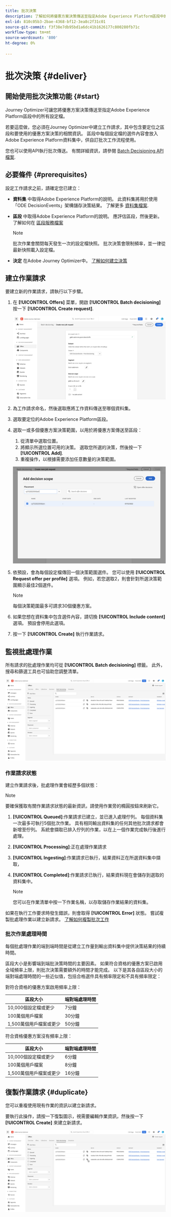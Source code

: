 ```yaml
---
title: 批次決策
description: 了解如何將優惠方案決策傳送至指定Adobe Experience Platform區段中的所有設定檔。
exl-id: 810c05b3-2bae-4368-bf12-3ea8c2f31c01
source-git-commit: f3f38e7db95bd1a6dc41b1626177c800280fb71c
workflow-type: tm+mt
source-wordcount: '800'
ht-degree: 0%

---
```


# 批次決策 {#deliver}

## 開始使用批次決策功能 {#start}

Journey Optimizer可讓您將優惠方案決策傳送至指定Adobe Experience Platform區段中的所有設定檔。

若要這麼做，您必須在Journey Optimizer中建立工作請求，其中包含要定位之區段和要使用的優惠方案決策的相關資訊。 區段中每個設定檔的選件內容會放入Adobe Experience Platform資料集中，供自訂批次工作流程使用。

您也可以使用API執行批次傳送。 有關詳細資訊，請參閱 [Batch Decisioning API檔案](api-reference/offer-delivery-api/batch-decisioning-api.md).

## 必要條件 {#prerequisites}

設定工作請求之前，請確定您已建立：

* **資料集** 中取得Adobe Experience Platform的說明。 此資料集將用於使用「ODE DecisionEvents」架構儲存決策結果。 了解更多 [資料集檔案](https://experienceleague.adobe.com/docs/experience-platform/catalog/datasets/overview.html).

* **區段** 中取得Adobe Experience Platform的說明。 應評估區段，然後更新。 了解如何在 [區段服務檔案](http://www.adobe.com/go/segmentation-overview-en)

   >[!NOTE]
   >
   >批次作業會關閉每天發生一次的設定檔快照。 批次決策會限制頻率，並一律從最新快照載入設定檔。

* **決定** 在Adobe Journey Optimizer中。 [了解如何建立決策](offer-activities/create-offer-activities.md)

<!-- in API doc, remove these info and add ref here-->

## 建立作業請求

要建立新的作業請求，請執行以下步驟。

1. 在 **[!UICONTROL Offers]** 菜單，開啟 **[!UICONTROL Batch decisioning]** 按一下 **[!UICONTROL Create request]**.

   ![](assets/batch-create.png)

1. 為工作請求命名，然後選取應將工作資料傳送至哪個資料集。

1. 選取要定位的Adobe Experience Platform區段。

1. 選取一或多個優惠方案決策範圍，以用於將優惠方案傳送至區段：
   1. 從清單中選取位置。
   1. 將顯示所選位置可用的決策。 選取您所選的決策，然後按一下 **[!UICONTROL Add]**.
   1. 重複操作，以根據需要添加任意數量的決策範圍。

   ![](assets/batch-decision.png)

1. 依預設，會為每個設定檔傳回一個決策範圍選件。 您可以使用 **[!UICONTROL Request offer per profile]** 選項。 例如，若您選取2，則會針對所選決策範圍顯示最佳2個選件。

   >[!NOTE]
   >
   >每個決策範圍最多可請求30個優惠方案。

1. 如果您想在資料集中包含選件內容，請切換 **[!UICONTROL Include content]** 選項。 預設會停用此選項。

1. 按一下 **[!UICONTROL Create]** 執行作業請求。

## 監視批處理作業

所有請求的批處理作業均可從 **[!UICONTROL Batch decisioning]** 標籤。 此外，搜尋和篩選工具也可協助您調整清單。

![](assets/batch-list.png)

### 作業請求狀態

建立作業請求後，批處理作業會經歷多個狀態：

>[!NOTE]
>
>要確保獲取有關作業請求狀態的最新資訊，請使用作業旁的橢圓按鈕來刷新它。

1. **[!UICONTROL Queued]**:作業請求已建立，並已進入處理佇列。 每個資料集一次最多可執行5個批次作業。 具有相同輸出資料集的任何其他批次請求都會新增至佇列。 系統會擷取已排入佇列的作業，以在上一個作業完成執行後進行處理。
1. **[!UICONTROL Processing]**:正在處理作業請求
1. **[!UICONTROL Ingesting]**:作業請求已執行，結果資料正在所選資料集中擷取，
1. **[!UICONTROL Completed]**:作業請求已執行，結果資料現在會儲存到選取的資料集中。

   >[!NOTE]
   >
   >您可以在作業清單中按一下作業名稱，以存取儲存作業結果的資料集。

如果在執行工作要求時發生錯誤，則會取得 **[!UICONTROL Error]** 狀態。 嘗試複製批處理作業以建立新請求。 [了解如何複製批次工作](#duplicate)

### 批次作業處理時間

每個批處理作業的端到端時間是從建立工作量到輸出資料集中提供決策結果的持續時間。

區段大小是影響端到端批決策時間的主要因素。 如果符合資格的優惠方案已啟用全域頻率上限，則批次決策需要額外的時間才能完成。 以下是其各自區段大小的端對端處理時間的一些近似值，包括合格選件具有頻率限定和不具有頻率限定：

對符合資格的優惠方案啟用頻率上限：

| 區段大小 | 端對端處理時間 |
|--------------|----------------------------|
| 10,000個設定檔或更少 | 7分鐘 |
| 100萬個用戶檔案 | 30分鐘 |
| 1,500萬個用戶檔案或更少 | 50分鐘 |

符合資格優惠方案沒有頻率上限：

| 區段大小 | 端對端處理時間 |
|--------------|----------------------------|
| 10,000個設定檔或更少 | 6分鐘 |
| 100萬個用戶檔案 | 8分鐘 |
| 1,500萬個用戶檔案或更少 | 16分鐘 |

## 復製作業請求 {#duplicate}

您可以重複使用現有作業的資訊以建立新請求。

要執行此操作，請按一下復製圖示，視需要編輯作業資訊，然後按一下 **[!UICONTROL Create]** 來建立新請求。

![](assets/batch-duplicate.png)
